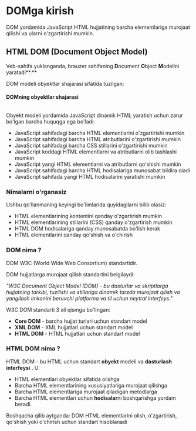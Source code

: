 # DOMga kirish

DOM yordamida JavaScript HTML hujjatining barcha elementlariga murojaat qilishi va ularni o'zgartirishi mumkin.

## HTML DOM (Document Object Model)

Veb-sahifa yuklanganda, brauzer sahifaning **D**ocument **O**bject **M**odelini yaratadi**.**

DOM modeli obyektlar shajarasi sifatida tuzilgan:

#### DOMning obyektlar shajarasi

<figure><img src="https://www.w3schools.com/js/pic_htmltree.gif" alt=""><figcaption></figcaption></figure>

Obyekt modeli yordamida JavaScript dinamik HTML yaratish uchun zarur bo'lgan barcha huquqga ega bo'ladi:

* JavaScript sahifadagi barcha HTML elementlarini o'zgartirishi mumkin
* JavaScript sahifadagi barcha HTML atributlarini o'zgartirishi mumkin
* JavaScript sahifadagi barcha CSS stillarini o'zgartirishi mumkin
* JavaScript koddagi HTML elementlarni va atributlarni olib tashlashi mumkin
* JavaScript yangi HTML elementlarni va atributlarni qo'shishi mumkin
* JavaScript sahifadagi barcha HTML hodisalariga munosabat bildira oladi
* JavaScript sahifada yangi HTML hodisalarini yaratishi mumkin

### Nimalarni o'rganasiz

Ushbu qo'llanmaning keyingi bo'limlarida quyidagilarni bilib olasiz:

* HTML elementlarining kontentini qanday o'zgartirish mumkin
* HTML elementlarining stillarini (CSS) qanday o'zgartirish mumkin
* HTML DOM hodisalariga qanday munosabatda bo'lish kerak
* HTML elementlarini qanday qo'shish va o'chirish

### DOM nima ?

DOM W3C (World Wide Web Consortium) standartidir.

DOM hujjatlarga murojaat qilish standartini belgilaydi:

_"W3C Document Object Model (DOM) - bu dasturlar va skriptlarga hujjatning tarkibi, tuzilishi va stillariga dinamik tarzda murojaat qilish va yangilash imkonini beruvchi platforma va til uchun neytral interfeys."_

W3C DOM standarti 3 xil qismga bo'lingan:

* **Core DOM** - barcha hujjat turlari uchun standart model
* **XML DOM** - XML ​​hujjatlari uchun standart model
* **HTML DOM** - HTML hujjatlari uchun standart model

### HTML DOM nima ?

HTML DOM - bu HTML uchun standart **obyekt** modeli va **dasturlash interfeysi .** U:

* HTML elementlari obyektlar sifatida olishga
* Barcha HTML elementlarining xususiyatlariga murojaat qilishga
* Barcha HTML elementlariga murojaat qiladigan metodlarga&#x20;
* Barcha HTML elementlari uchun **hodisalar**ni boshqarishga yordam beradi.

Boshqacha qilib aytganda: DOM HTML elementlarini olish, o'zgartirish, qo'shish yoki o'chirish uchun standart hisoblanadi
